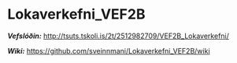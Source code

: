 # Lokaverkefni_VEF2B

 ***Vefslóðin:***
  http://tsuts.tskoli.is/2t/2512982709/VEF2B_Lokaverkefni/
  
 
 ***Wiki:***
 https://github.com/sveinnmani/Lokaverkefni_VEF2B/wiki
